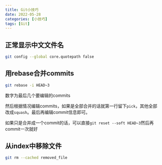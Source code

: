 ```yaml
---
title: Git小技巧
date: 2022-05-28
categories: [小技巧]
tags: [Git]
---
```

## 正常显示中文文件名

```sh
git config --global core.quotepath false
```
## 用rebase合并commits

```sh
git rebase -i HEAD~3
```

数字为最后几个要编辑的commits

然后根据情况编辑commits，如果是全部合并的话就第一行留下`pick`，其他全部改成`squash`。最后再编辑commit信息即可。

如果只是合并成一个commit的话，可以直接`git reset --soft HEAD~3`然后再commit一次就好

## 从index中移除文件

```sh
git rm --cached removed_file
```
